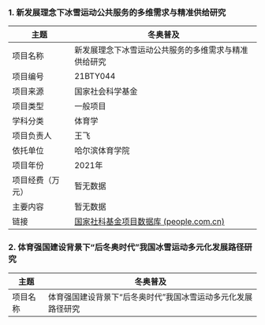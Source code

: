 ### 1. 新发展理念下冰雪运动公共服务的多维需求与精准供给研究

| 主题 | 冬奥普及 |  
|----|----|
| 项目名称 | 新发展理念下冰雪运动公共服务的多维需求与精准供给研究 |
| 项目编号 | 21BTY044 |
| 项目来源 | 国家社会科学基金 |
| 项目类型 | 一般项目 |
| 学科分类 | 体育学 |
| 项目负责人 | 王飞 |
| 依托单位 | 哈尔滨体育学院 |
| 项目年份 | 2021年 |
| 项目经费（万元） | 暂无数据 |
| 主要内容 | 暂无数据 |
| 链接 | [国家社科基金项目数据库 (people.com.cn)](people.com.cn) |

### 2. 体育强国建设背景下“后冬奥时代”我国冰雪运动多元化发展路径研究

| 主题 | 冬奥普及 |
|----|----|
| 项目名称 | 体育强国建设背景下“后冬奥时代”我国冰雪运动多元化发展路径研究 |
